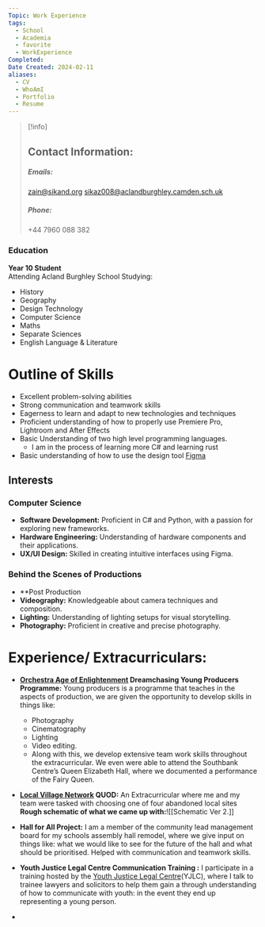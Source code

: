 ```yaml
---
Topic: Work Experience
tags:
  - School
  - Academia
  - favorite
  - WorkExperience
Completed: 
Date Created: 2024-02-11
aliases:
  - CV
  - WhoAmI
  - Portfolio
  - Resume
---
```

>[!info]
>## Contact Information:
>##### Emails:
> zain@sikand.org
>sikaz008@aclandburghley.camden.sch.uk
> ##### Phone: 
> +44 7960 088 382
### Education
**Year 10 Student**  
Attending Acland Burghley School
Studying:
- History 
- Geography 
- Design Technology
- Computer Science 
- Maths 
- Separate Sciences 
- English Language & Literature 
# Outline of Skills
- Excellent problem-solving abilities
- Strong communication and teamwork skills
- Eagerness to learn and adapt to new technologies and techniques
- Proficient understanding of how to properly use Premiere Pro, Lightroom and After Effects
- Basic Understanding of two high level programming languages.
	- I am in the process of learning more C# and learning rust
- Basic understanding of how to use the design tool [Figma](https://www.figma.com/)
## Interests 
### Computer Science
- **Software Development:** Proficient in C# and Python, with a passion for exploring new frameworks.
- **Hardware Engineering:** Understanding of hardware components and their applications.
- **UX/UI Design:** Skilled in creating intuitive interfaces using Figma.

### Behind the Scenes of Productions
- **Post Production
- **Videography:** Knowledgeable about camera techniques and composition.
- **Lighting:** Understanding of lighting setups for visual storytelling.
- **Photography:** Proficient in creative and precise photography.
# Experience/ Extracurriculars:

- **[Orchestra Age of Enlightenment](https://oae.co.uk/) Dreamchasing Young Producers Programme:**  Young producers is a programme that teaches in the aspects of production, we are given the opportunity to develop skills in things like: 
	- Photography 
	- Cinematography 
	- Lighting  
	- Video editing.
	- Along with this, we develop extensive team work skills throughout the extracurricular.  We even were able to attend the Southbank Centre’s Queen Elizabeth Hall, where we documented a performance of the Fairy Queen. 
-  **[Local Village Network](https://www.lvn.org.uk/) QUOD:** An Extracurricular where me and my team were tasked with choosing one of four abandoned local sites 
	 **Rough schematic of what we came up with:**![[Schematic Ver 2.]]
- **Hall for All Project:** I am a member of the community lead management board for my schools assembly hall remodel, where we give input on things like: what we would like to see for the future of the hall and what should be prioritised. Helped with communication and teamwork skills.  

- **Youth Justice Legal Centre Communication Training :**  I participate in a training hosted by the  [Youth Justice Legal Centre](https://yjlc.uk/)(YJLC), where I talk to trainee lawyers and solicitors to help them gain a through understanding of how to communicate with youth: in the event they end up representing a young person. 
- 



